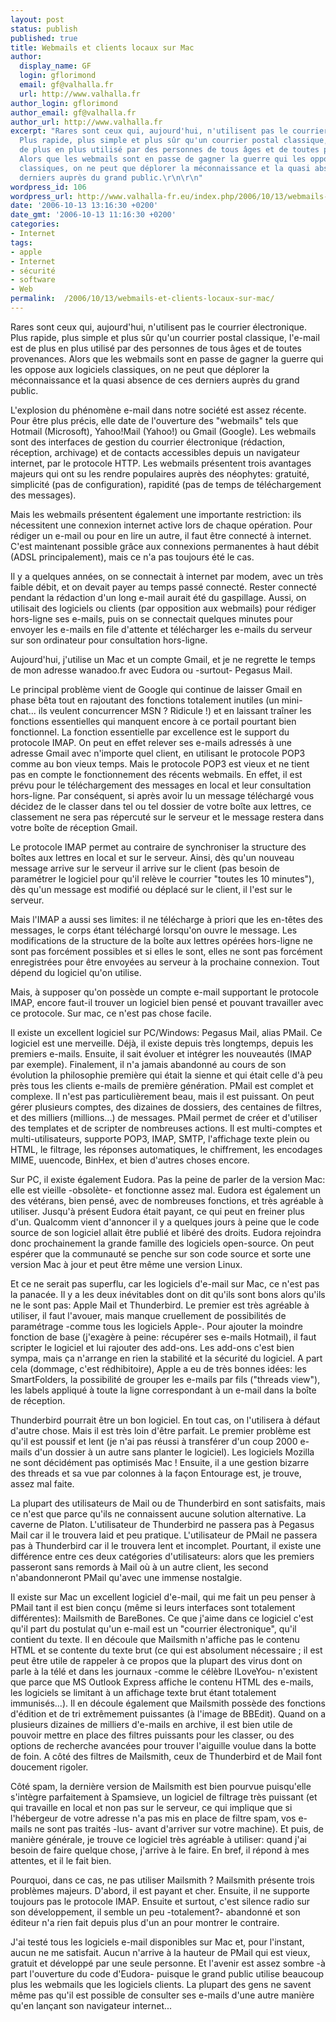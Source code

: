 ```yaml
---
layout: post
status: publish
published: true
title: Webmails et clients locaux sur Mac
author:
  display_name: GF
  login: gflorimond
  email: gf@valhalla.fr
  url: http://www.valhalla.fr
author_login: gflorimond
author_email: gf@valhalla.fr
author_url: http://www.valhalla.fr
excerpt: "Rares sont ceux qui, aujourd'hui, n'utilisent pas le courrier électronique.
  Plus rapide, plus simple et plus sûr qu'un courrier postal classique, l'e-mail est
  de plus en plus utilisé par des personnes de tous âges et de toutes provenances.
  Alors que les webmails sont en passe de gagner la guerre qui les oppose aux logiciels
  classiques, on ne peut que déplorer la méconnaissance et la quasi absence de ces
  derniers auprès du grand public.\r\n\r\n"
wordpress_id: 106
wordpress_url: http://www.valhalla-fr.eu/index.php/2006/10/13/webmails-et-clients-locaux-sur-mac/
date: '2006-10-13 13:16:30 +0200'
date_gmt: '2006-10-13 11:16:30 +0200'
categories:
- Internet
tags:
- apple
- Internet
- sécurité
- software
- Web
permalink:  /2006/10/13/webmails-et-clients-locaux-sur-mac/
---
```

<p>Rares sont ceux qui, aujourd'hui, n'utilisent pas le courrier électronique. Plus rapide, plus simple et plus sûr qu'un courrier postal classique, l'e-mail est de plus en plus utilisé par des personnes de tous âges et de toutes provenances. Alors que les webmails sont en passe de gagner la guerre qui les oppose aux logiciels classiques, on ne peut que déplorer la méconnaissance et la quasi absence de ces derniers auprès du grand public.</p>
<p><a id="more"></a><a id="more-106"></a></p>
<p>L'explosion du phénomène e-mail dans notre société est assez récente. Pour être plus précis, elle date de l'ouverture des "webmails" tels que Hotmail (Microsoft), Yahoo!Mail (Yahoo!) ou Gmail (Google). Les webmails sont des interfaces de gestion du courrier électronique (rédaction, réception, archivage) et de contacts accessibles depuis un navigateur internet, par le protocole HTTP. Les webmails présentent trois avantages majeurs qui ont su les rendre populaires auprès des néophytes: gratuité, simplicité (pas de configuration), rapidité (pas de temps de téléchargement des messages).</p>
<p>Mais les webmails présentent également une importante restriction: ils nécessitent une connexion internet active lors de chaque opération. Pour rédiger un e-mail ou pour en lire un autre, il faut être connecté à internet. C'est maintenant possible grâce aux connexions permanentes à haut débit (ADSL principalement), mais ce n'a pas toujours été le cas.</p>
<p>Il y a quelques années, on se connectait à internet par modem, avec un très faible débit, et on devait payer au temps passé connecté. Rester connecté pendant la rédaction d'un long e-mail aurait été du gaspillage. Aussi, on utilisait des logiciels ou clients (par opposition aux webmails) pour rédiger hors-ligne ses e-mails, puis on se connectait quelques minutes pour envoyer les e-mails en file d'attente et télécharger les e-mails du serveur sur son ordinateur pour consultation hors-ligne.</p>
<p>Aujourd'hui, j'utilise un Mac et un compte Gmail, et je ne regrette le temps de mon adresse wanadoo.fr avec Eudora ou -surtout- Pegasus Mail.</p>
<p>Le principal problème vient de Google qui continue de laisser Gmail en phase bêta tout en rajoutant des fonctions totalement inutiles (un mini-chat... ils veulent concurrencer MSN ? Ridicule !) et en laissant traîner les fonctions essentielles qui manquent encore à ce portail pourtant bien fonctionnel. La fonction essentielle par excellence est le support du protocole IMAP. On peut en effet relever ses e-mails adressés à une adresse Gmail avec n'importe quel client, en utilisant le protocole POP3 comme au bon vieux temps. Mais le protocole POP3 est vieux et ne tient pas en compte le fonctionnement des récents webmails. En effet, il est prévu pour le téléchargement des messages en local et leur consultation hors-ligne. Par conséquent, si après avoir lu un message téléchargé vous décidez de le classer dans tel ou tel dossier de votre boîte aux lettres, ce classement ne sera pas répercuté sur le serveur et le message restera dans votre boîte de réception Gmail.</p>
<p>Le protocole IMAP permet au contraire de synchroniser la structure des boîtes aux lettres en local et sur le serveur. Ainsi, dès qu'un nouveau message arrive sur le serveur il arrive sur le client (pas besoin de paramétrer le logiciel pour qu'il relève le courrier "toutes les 10 minutes"), dès qu'un message est modifié ou déplacé sur le client, il l'est sur le serveur. </p>
<p>Mais l'IMAP a aussi ses limites: il ne télécharge à priori que les en-têtes des messages, le corps étant téléchargé lorsqu'on ouvre le message. Les modifications de la structure de la boîte aux lettres opérées hors-ligne ne sont pas forcément possibles et si elles le sont, elles ne sont pas forcément enregistrées pour être envoyées au serveur à la prochaine connexion. Tout dépend du logiciel qu'on utilise.</p>
<p>Mais, à supposer qu'on possède un compte e-mail supportant le protocole IMAP, encore faut-il trouver un logiciel bien pensé et pouvant travailler avec ce protocole. Sur mac, ce n'est pas chose facile.</p>
<p>Il existe un excellent logiciel sur PC/Windows: Pegasus Mail, alias PMail. Ce logiciel est une merveille. Déjà, il existe depuis très longtemps, depuis les premiers e-mails. Ensuite, il sait évoluer et intégrer les nouveautés (IMAP par exemple). Finalement, il n'a jamais abandonné au cours de son évolution la philosophie première qui était la sienne et qui était celle d'à peu près tous les clients e-mails de première génération. PMail est complet et complexe. Il n'est pas particulièrement beau, mais il est puissant. On peut gérer plusieurs comptes, des dizaines de dossiers, des centaines de filtres, et des milliers (millions...) de messages. PMail permet de créer et d'utiliser des templates et de scripter de nombreuses actions. Il est multi-comptes et multi-utilisateurs, supporte POP3, IMAP, SMTP, l'affichage texte plein ou HTML, le filtrage, les réponses automatiques, le chiffrement, les encodages MIME, uuencode, BinHex, et bien d'autres choses encore.</p>
<p>Sur PC, il existe également Eudora. Pas la peine de parler de la version Mac: elle est vieille -obsolète- et fonctionne assez mal. Eudora est également un des vétérans, bien pensé, avec de nombreuses fonctions, et très agréable à utiliser. Jusqu'à présent Eudora était payant, ce qui peut en freiner plus d'un. Qualcomm vient d'annoncer il y a quelques jours à peine que le code source de son logiciel allait être publié et libéré des droits. Eudora rejoindra donc prochainement la grande famille des logiciels open-source. On peut espérer que la communauté se penche sur son code source et sorte une version Mac à jour et peut être même une version Linux.</p>
<p>Et ce ne serait pas superflu, car les logiciels d'e-mail sur Mac, ce n'est pas la panacée. Il y a les deux inévitables dont on dit qu'ils sont bons alors qu'ils ne le sont pas: Apple Mail et Thunderbird. Le premier est très agréable à utiliser, il faut l'avouer, mais manque cruellement de possibilités de paramétrage -comme tous les logiciels Apple-. Pour ajouter la moindre fonction de base (j'exagère à peine: récupérer ses e-mails Hotmail), il faut scripter le logiciel et lui rajouter des add-ons. Les add-ons c'est bien sympa, mais ça n'arrange en rien la stabilité et la sécurité du logiciel. A part cela (dommage, c'est rédhibitoire), Apple a eu de très bonnes idées: les SmartFolders, la possibilité de grouper les e-mails par fils ("threads view"), les labels appliqué à toute la ligne correspondant à un e-mail dans la boîte de réception.</p>
<p>Thunderbird pourrait être un bon logiciel. En tout cas, on l'utilisera à défaut d'autre chose. Mais il est très loin d'être parfait. Le premier problème est qu'il est poussif et lent (je n'ai pas réussi à transférer d'un coup 2000 e-mails d'un dossier à un autre sans planter le logiciel). Les logiciels Mozilla ne sont décidément pas optimisés Mac ! Ensuite, il a une gestion bizarre des threads et sa vue par colonnes à la façon Entourage est, je trouve, assez mal faite.</p>
<p>La plupart des utilisateurs de Mail ou de Thunderbird en sont satisfaits, mais ce n'est que parce qu'ils ne connaissent aucune solution alternative. La caverne de Platon. L'utilisateur de Thunderbird ne passera pas à Pegasus Mail car il le trouvera laid et peu pratique. L'utilisateur de PMail ne passera pas à Thunderbird car il le trouvera lent et incomplet. Pourtant, il existe une différence entre ces deux catégories d'utilisateurs: alors que les premiers passeront sans remords à Mail où à un autre client, les second n'abandonneront PMail qu'avec une immense nostalgie.</p>
<p>Il existe sur Mac un excellent logiciel d'e-mail, qui me fait un peu penser à PMail tant il est bien conçu (même si leurs interfaces sont totalement différentes): Mailsmith de BareBones. Ce que j'aime dans ce logiciel c'est qu'il part du postulat qu'un e-mail est un "courrier électronique", qu'il contient du texte. Il en découle que Mailsmith n'affiche pas le contenu HTML et se contente du texte brut (ce qui est absolument nécessaire ; il est peut être utile de rappeler à ce propos que la plupart des virus dont on parle à la télé et dans les journaux -comme le célèbre ILoveYou- n'existent que parce que MS Outlook Express affiche le contenu HTML des e-mails, les logiciels se limitant à un affichage texte brut étant totalement immunisés...). Il en découle également que Mailsmith possède des fonctions d'édition et de tri extrêmement puissantes (à l'image de BBEdit). Quand on a plusieurs dizaines de milliers d'e-mails en archive, il est bien utile de pouvoir mettre en place des filtres puissants pour les classer, ou des options de recherche avancées pour trouver l'aiguille voulue dans la botte de foin. A côté des filtres de Mailsmith, ceux de Thunderbird et de Mail font doucement rigoler. </p>
<p>Côté spam, la dernière version de Mailsmith est bien pourvue puisqu'elle s'intègre parfaitement à Spamsieve, un logiciel de filtrage très puissant (et qui travaille en local et non pas sur le serveur, ce qui implique que si l'hébergeur de votre adresse n'a pas mis en place de filtre spam, vos e-mails ne sont pas traités -lus- avant d'arriver sur votre machine). Et puis, de manière générale, je trouve ce logiciel très agréable à utiliser: quand j'ai besoin de faire quelque chose, j'arrive à le faire. En bref, il répond à mes attentes, et il le fait bien.</p>
<p>Pourquoi, dans ce cas, ne pas utiliser Mailsmith ? Mailsmith présente trois problèmes majeurs. D'abord, il est payant et cher. Ensuite, il ne supporte toujours pas le protocole IMAP. Ensuite et surtout, c'est silence radio sur son développement, il semble un peu -totalement?- abandonné et son éditeur n'a rien fait depuis plus d'un an pour montrer le contraire.</p>
<p>J'ai testé tous les logiciels e-mail disponibles sur Mac et, pour l'instant, aucun ne me satisfait. Aucun n'arrive à la hauteur de PMail qui est vieux, gratuit et développé par une seule personne. Et l'avenir est assez sombre -à part l'ouverture du code d'Eudora- puisque le grand public utilise beaucoup plus les webmails que les logiciels clients. La plupart des gens ne savent même pas qu'il est possible de consulter ses e-mails d'une autre manière qu'en lançant son navigateur internet...</p>
